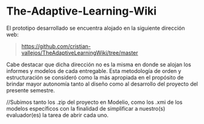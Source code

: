 # The-Adaptive-Learning-Wiki

El prototipo desarrollado se encuentra alojado en la siguiente dirección web:

> https://github.com/cristian-vallejos/TheAdaptiveLearningWiki/tree/master
  
Cabe destacar que dicha dirección no es la misma en donde se alojan los informes y modelos de cada entregable. Esta metodología de orden y estructuración se consideró como la más apropiada en el propósito de brindar mayor autonomía tanto al diseño como al desarrollo del proyecto del presente semestre.

//Subimos tanto los .zip del proyecto en Modelio, como los .xmi de los modelos específicos con la finalidad de simplificar a nuestro(s) evaluador(es) la tarea de abrir cada uno.
